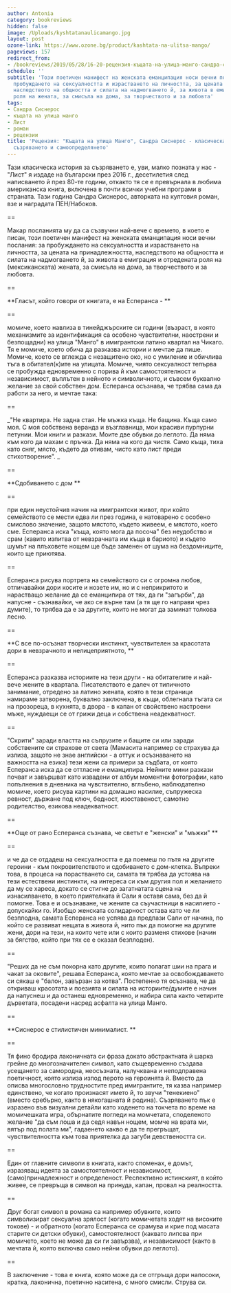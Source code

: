 ```yaml
---
author: Antonia
category: bookreviews
hidden: false
image: /Uploads/kyshtatanaulicamango.jpg
layout: post
ozone-link: https://www.ozone.bg/product/kashtata-na-ulitsa-mango/
pageviews: 157
redirect_from:
- /bookreviews/2019/05/28/16-20-рецензия-къщата-на-улица-манго-сандра-сиснерос-класическа-история-за-съзряването-и-самоопределянето
schedule: ''
subtitle: 'Този поетичен манифест на женската еманципация носи вечни послания: за
  пробуждането на сексуалността и израстването на личността, за цената на принадлежността,
  наследството на общността и силата на надмогването й, за живота в емиграция и отредената
  роля на жената, за смисъла на дома, за творчеството и за любовта'
tags:
- Сандра Сиснерос
- къщата на улица манго
- Лист
- роман
- рецензии
title: 'Рецензия: "Къщата на улица Манго", Сандра Сиснерос - класическа история за
  съзряването и самоопределянето'
---
```


Тази класическа история за съзряването е, уви, малко позната у нас - "Лист" я издаде на български през 2016 г., десетилетия след написването й през 80-те години, откакто тя се е превърнала в любима американска книга, включена в почти всички учебни програми в страната. Тази година Сандра Сиснерос, авторката на култовия роман, взе и наградата ПЕН/Набоков.

\==

Макар посланията му да са съзвучни най-вече с времето, в което е писан, този поетичен манифест на женската еманципация носи вечни послания: за пробуждането на сексуалността и израстването на личността, за цената на принадлежността, наследството на общността и силата на надмогването й, за живота в емиграция и отредената роля на (мексиканската) жената, за смисъла на дома, за творчеството и за любовта. 

\==

**Гласът, който говори от книгата, е на Есперанса - **

\==

момиче, което навлиза в тинейджърските си години (възраст, в която механизмите за идентификация са особено чувствителни, наострени и безпощадни) на улица "Манго" в имигрантски латино квартал на Чикаго. Тя е момиче, което обича да разказва истории и мечтае да пише. Момиче, което се вглежда с незащитено око, но с умиление и обичлива тъга в обитател(к)ите на улицата. Момиче, чиято сексуалност тепърва се пробужда едновременно с порива й към самостоятелност и независимост, въплътен в нейното и символичното, и съвсем буквално желание за свой собствен дом. Есперанса осъзнава, че трябва сама да работи за него, и мечтае така: 

\==

_"Не квартира. Не задна стая. Не мъжка къща. Не бащина. Къща само моя. С моя собствена веранда и възглавница, мои красиви пурпурни петунии. Мои книги и разкази. Моите две обувки до леглото. Да няма към кого да махам с пръчка. Да няма на кого да чистя. Само къща, тиха като сняг, място, където да отивам, чисто като лист преди стихотворение". _

\==

**Сдобиването с дом **

\==

при един неустойчив начин на имигрантски живот, при който семейството се мести едва ли през година, е натоварено с особено смислово значение, защото мястото, където живеем, е мястото, което сме. Есперанса иска "къща, която мога да посоча" без неудобство и срам (кавито изпитва от невзрачната им къща в бариото) и където шумът на плъховете нощем ще бъде заменен от шума на бездомниците, които ще приютява. 

\==

Есперанса рисува портрета на семейството си с огромна любов, отличавайки дори косите и нозете им, но и с неприкритото и нарастващо желание да се еманципира от тях, да ги "загърби", да напусне - съзнавайки, че ако се върне там (а тя ще го направи чрез думите), то трябва да е за другите, които не могат да заминат толкова лесно. 

\==

**С все по-осъзнат творчески инстинкт, чувствителен за красотата дори в невзрачното и нелицеприятното, **

\==

Есперанса разказва историите на тези други - на обитателите и най-вече жените в квартала. Писателството е далеч от типичното занимание, отредено за латино жената, която в тези страници намираме затворена, буквално заключена, в къщи, облегнала тъгата си на прозореца, в кухнята, в двора - в капан от свойствено настроени мъже, нуждаещи се от грижи деца и собствена неадекватност. 

\==

"Скрити" заради властта на съпрузите и бащите си или заради собствените си страхове от света (Мамасита например се страхува да излиза, защото не знае английски - а оттук и осъзнаването на важността на езика) тези жени са примери за съдбата, от която Есперанса иска да се оттласне и еманципира. Нейните мини разкази почват и завършват като извадени от албум моментни фотографии, като попълнения в дневника на чувствително, вглъбено, наблюдателно момиче, което рисува картини на домашно насилие, съпружеска ревност, държане под ключ, бедност, изоставеност, самотно родителство, езикова неадекватност.

\==

**Още от рано Есперанса съзнава, че светът е "женски" и "мъжки" **

\==

и че да се отдадеш на сексуалността е да поемеш по пътя на другите героини - към покровителството и сдобиването с дом-клетка. Въпреки това, в процеса на порастването си, самата тя трябва да устоява на тези естествени инстинкти, на интереса си към другия пол и желанието да му се хареса, докато се стигне до загатнатата сцена на изнасилването, в което приятелката й Сали я оставя сама, без да й помогне. Това е и осъзнаване, че жените са съучастници в насилието - допускайки го. Изобщо женската солидарност остава като че ли безплодна, самата Есперанса не успява да предпази Сали от начина, по който се развиват нещата в живота й, нито пък да помогне на другите жени, дори на тези, на които чете или с които разменя стихове (начин за бягство, който при тях се е оказал безплоден).

\==

"Реших да не съм покорна като другите, които полагат шии на прага и чакат за оковите", решава Есперанса, която мечтае за освобождаването си сякаш е "балон, завързан за котва". Постепенно тя осъзнава, че да откриваш красотата и поезията и силата на историите/думите е начин да напуснеш и да останеш едновременно, и набира сила както четирите дърветата, посадени насред асфалта на улица Манго.

\==

**Сиснерос е стилистичен минималист. **

\==

Тя фино бродира лаконичната си фраза докато абстрактната й шарка грейне до многозначителен символ, като същевременно създава усещането за самородна, неосъзната, налучквана и неподправена поетичност, която излиза изпод перото на героинята й. Вместо да описва многословно трудностите пред имигрантите, тя казва например единствено, че когато произнасят името й, то звучи "тенекиено" (вместо сребърно, както в някогашната й родина). Съзряването пък е изразено във визуални детайли като ходенето на токчета по време на момичешката игра, обърнатите погледи на момчетата, споделеното желание "да съм лоша и да седя навън нощем, момче на врата ми, вятър под полата ми", гадаенето какво е да те прегръщат, чувствителността към това приятелка да загуби девствеността си. 

\==

Един от главните символи в книгата, както споменах, е домът, изразяващ идеята за самостоятелност и независимост, (само)принадлежност и определеност. Респективно истинският, в който живее, се превръща в символ на принуда, капан, провал на реалността.

\==

Друг богат символ в романа са например обувките, които символизират сексуална зрялост (когато момичетата ходят на високите токове) - и обратното (когато Есперанса се срамува и крие под масата старите си детски обувки), самостоятелност (каквато липсва при момичето, което не може да си ги завързва), и независимост (както в мечтата й, която включва само нейни обувки до леглото).

\==

В заключение - това е книга, която може да се отгръща дори напосоки, кратка, лаконична, поетично наситена, с много смисли. Струва си.